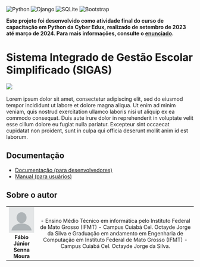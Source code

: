 <!-- Adicione Badges das tecnologias que você usou aqui -->
<!-- Você pode encontrar badges aqui: https://github.com/Ileriayo/markdown-badges?tab=readme-ov-file#markdown-badges -->
![Python](https://img.shields.io/badge/python-3670A0?style=for-the-badge&logo=python&logoColor=ffdd54)
![Django](https://img.shields.io/badge/django-%23092E20.svg?style=for-the-badge&logo=django&logoColor=white)
![SQLite](https://img.shields.io/badge/sqlite-%2307405e.svg?style=for-the-badge&logo=sqlite&logoColor=white)
![Bootstrap](https://img.shields.io/badge/bootstrap-%238511FA.svg?style=for-the-badge&logo=bootstrap&logoColor=white)

**Este projeto foi desenvolvido como atividade final do curso de capacitação em Python da Cyber Edux, realizado de setembro de 2023 até março de 2024. Para mais informações, consulte o [enunciado](ENUNCIADO.md).**

# Sistema Integrado de Gestão Escolar Simplificado (SIGAS)

<!-- Substitua a seguinte imagem por uma logo do seu projeto -->
<img src="![image](https://github.com/Fabio-jr-SM/SIGAS/assets/91484736/cb3d3c01-e3ef-41dc-b82b-3d6a5fa5bb67)
" width="150px">

<!-- Substitua o seguinte parágrafo por um resumo do seu projeto: -->
Lorem ipsum dolor sit amet, consectetur adipiscing elit, sed do eiusmod tempor incididunt ut labore et dolore magna aliqua. Ut enim ad minim veniam, quis nostrud exercitation ullamco laboris nisi ut aliquip ex ea commodo consequat. Duis aute irure dolor in reprehenderit in voluptate velit esse cillum dolore eu fugiat nulla pariatur. Excepteur sint occaecat cupidatat non proident, sunt in culpa qui officia deserunt mollit anim id est laborum.

## Documentação

* [Documentação (para desenvolvedores)](DOCUMENTACAO.md)
* [Manual (para usuários)](MANUAL.md)

## Sobre o autor

<!-- Coloque seu nome, uma foto sua e uma pequena bio sobre você na seguinte tabela: -->
|  |  |
|:-------------:|:------------------------------------------------------------:|
|  <img src="img/profilepic.png" width="150px"></br> **Fábio Júnior Senna Moura** | - Ensino Médio Técnico em informática pelo Instituto Federal de Mato Grosso (IFMT) - Campus Cuiabá Cel. Octayde Jorge da Silva e Graduação em andamento em Engenharia de Computação em Instituto Federal de Mato Grosso (IFMT) - Campus Cuiabá Cel. Octayde Jorge da Silva. |
